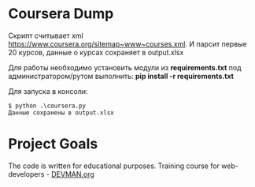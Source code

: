 # Coursera Dump

Скрипт считывает xml <https://www.coursera.org/sitemap~www~courses.xml>.
И парсит первые 20 курсов, данные о курсах сохраняет в output.xlsx

Для работы необходимо установить модули из **requirements.txt**
под администратором/рутом выполнить: **pip install -r requirements.txt** 

Для запуска в консоли:
```
$ python .\coursera.py
Данные сохранены в output.xlsx

```

# Project Goals

The code is written for educational purposes. Training course for web-developers - [DEVMAN.org](https://devman.org)
